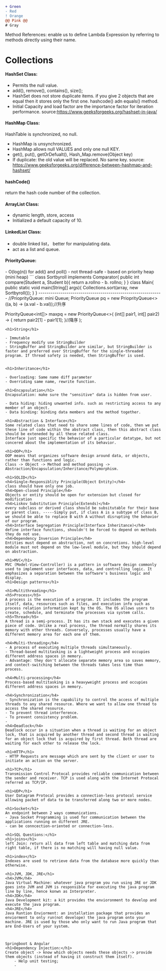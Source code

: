 ```diff
+ Green
- Red
! Orange
@@ Pink @@
# Gray
```

Method References: enable us to define Lambda Expression by referring to methods directly using their name.
<h1>Collections</h1>
<h4> HashSet Class:</h4>

- Permits the null value.
- add(), remove(), contains(), size();
- HashSet does not store duplicate items. if you give 2 objects that are equal then it stores only the first one. hashcode() adn equals() method.
- Initial Capacity and load factor are the importance factor for iteration performance.
source:https://www.geeksforgeeks.org/hashset-in-java/

<h4>HashMap Class:</h4>

HashTable is synchronized, no null.
- HashMap is unsynchronized.
- HashMap allows null VALUES and only one null KEY. 
- get(), put(), getOrDefualt(), Hash_Map.remove(Object key)
- If duplicate: the old value will be replaced. No same key. 
source: https://www.geeksforgeeks.org/difference-between-hashmap-and-hashset/

<h4>hashCode()</h4>
return the hash code number of the collection.

<h4> ArrayList Class:</h4>

- dynamic length, store, access
- Initialized a default capacity of 10.

<h4> LinkedList Class:</h4>

- double linked list， better for manipulating data. 
- act as a list and queue.

<h4> PriorityQueue:</h4>
- O(log(n)) for add() and poll()
- not thread-safe
- based on priority heap (mini heap)
```
class Sortbyroll implements Comparator<T>{
    public int compare(Student a, Student b){
        return a.rollno - b. rollno;
    }
}
class Main{
    public static void main(String[] args){
        Collections.sort(array, new Sortbyroll());  
    }
}
--------------------------------------------------------------
//PrioprityQueue: mini Queue;
PriorityQueue<ListNode> pq = new PrioprityQueue<>((a, b) ->
    (a.val - b.val));//升序

PriorityQueue<int[]> maxpq = new PriorityQueue<>(
    (int[] pair1, int[] pair2) -> { 
            return pair2[1] - pair1[1];
            }//降序
);
```
<h1>String</h1>

- Immutable
- Frequency modify use StringBuilder
- StringBuffer and StringBuilder are similar, but StringBuilder is faster and preferred over StringBuffer for the single-threaded program. If thread safety is needed, then StringBuffer is used.
    

<h1>Inheritance</h1>

- Overloading: Same name diff parameter
- Overriding same name, rewrite function.

<h1>Encapsulation</h1>
Encapsulation: make sure the "sensitive" data is hidden from user.
    
- Data hiding: hiding unwanted info. such as restricting access to any member of an object.
- Data binding: binding data members and the method together.

<h1>Abstraction & Interface</h1>
Some related class that need to share some lines of code, then we put these line of code within the abstract class, then this abstract class should be exteneded by all these related class.
Interface just specific the behavior of a particular datatype, but not concered about the implementation of its behavior.

<h1>OOP</h1>
OOP means that organizes software design around data, or objects, rather than functions and logic.
Class -> Object -> Method and method passing -> Abstraction/Encapsulation/Inheritance/Polymorphism.

<h1>SOLID</h1>
<h4>Single-Responsiblity Principle(Object Entity)</h4>
class should have only one job.
<h4>Open-closed Principle</h4>
Objects or entity should be open for extension but closed for modification
<h4>Liskov Substitution Principle(Extends)</h4> 
every subclass or derived class should be subsitutable for their base or parent class. -----Simply put, if class A is a subtype of class B, we should be able to replace B with A without disrupting the behavior of our program.
<h4>Interface Segregation Principle(Interface Inheritance)</h4>  
define interface functions, shouldn't be forced to depend on methods they do not use.
<h4>Dependency Inversion Principle</h4>
Entities must depend on abstraction, not on concretions. high-level module must not depend on the low-level module, but they should depend on abstraction. 

<h1>MVC</h1>
MVC (Model-View-Controller) is a pattern in software design commonly used to implement user interfaces, data, and controlling logic. It emphasizes a separation between the software's business logic and display.
<h1>Design patterns</h1>

<h1>Multithreading</h1>
<h5>Process</h5>
A process is the execution of a program. It includes the program itself, data, resources such as files, and execution info such as process relation information kept by the OS. The OS allows users to create, schedule, and terminate the processes via system calls.
<h5>Thread</h5>
A thread is a semi-process. It has its own stack and executes a given piece of code. Unlike a real process, the thread normally shares its memory with other threads. Conversely, processes usually have a different memory area for each one of them.

<h4>Multi-threading</h4>
- A process of executing multiple threads simultaneously.
- Thread-based multitasking is a lightweight process and occupies different address spaces in memory.
- Advantage: they don't allocate separate memory area so saves memory, and contect-switching between the threads takes less time than process.

<h4>Multi-processing</h4>
Process-based multitasking is a heavyweight process and occupies different address spaces in memory.

<h4>Synchronization</h4>
- Synchronization is the capability to control the access of multiple threads to any shared resource. Where we want to allow one thread to access the shared resource.
- To prevent thread interference.
- To prevent consistency problem.
- 
<h4>Deadlock</h4>
Deadlock occur in a situation when a thread is waiting for an object lock, that is acquired by another thread and second thread is waiting for an object lock that is acquired by first thread. Both thread are waiting for each other to release the lock.

<h1>HTTP</h1>
- HTTP Requests are message which are sent by the client or user to initiate an action on the server.

<h1>TCP</h1>
Transmission Control Protocal provides reliable communication between the sender and receiver. TCP is used along with the Internet Protocal referred as TCP/IP.

<h1>UDP</h1>
User Datagram Protocal provides a connection-less protocol service allowing packet of data to be transferred along two or more nodes.
  
<h1>Socket</h1>
An endpoint between 2 ways communications.
- Java Socket Programming is used for communication between the applications running on different JRE.
- can be conncection-oriented or connection-less.

<h1>SQL Questions:</h1>
<h1>joins</h1>
left Join: return all data from left table and matching data from right table, if there is no matching will having null value.

<h1>index</h1>
Indexes are used to retrieve data from the database more quickly than otherwise.

<h1>JVM, JDK, JRE</h1>
<h4>JVM</h4>
Java Virtual Machine: whatever java program you run using JRE or JDK goes into JVM and JVM is responsible for executing the java program line by line, hence konwn as Interpreter.
<h4>JDK</h4>
Java Development kit: a kit provides the envioronment to develop and execute the java program.
<h4>JRE</h4>
Java Runtion Enviorment: an installation package that provides an enviorment to only run(not develope) the java program onto your machine. JRE is used by those who only want to run Java program that are End-Users of your system.



Springboot & Angular
<h1>Dependency Injection:</h1>
Create object -> know which objects needs these objects -> provide them objects (instead of having it construct them itself).
    - Help unit testing;
    - 

